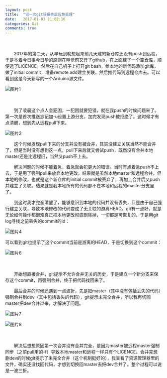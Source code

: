 ```yaml
---
layout: post
title:  "记一次git误操作后应急处理"
date:   2017-01-03 21:02:16
categories: Git
comments: true
---
```


　　

　　2017年的第二天，从早玩到晚想起来前几天建的新仓库还没有push到远程，于是本着今日事今日毕的原则在睡觉前又开了github，在上面建了一个空仓库，顺便选了LICENCE。然后在自己机子上打开git bash，给本地的新代码添加git库，做了initial commit，准备remote add建立关联，然后推代码到远程仓库去。可以看到这是今天新写的一个Arduino源文件。

![图片1](http://obdvl7z18.bkt.clouddn.com/image/20170103/01.jpg)

　　

　　到了凌晨这个点人会犯困，一犯困就要犯错，就在我push的时候问题来了。第一次是首次推送忘记加-u设置上游分支，加完发现push被拒绝了。这时候才有点清醒，想到先从远程pull下来。

![图片2](http://obdvl7z18.bkt.clouddn.com/image/20170103/02.jpg)

　　这个时候发现pull下来的分支并没有被合并，其实没建立关联当然不能合并了，但是当时没有想到这一点，pull下来后就又尝试push，既然没有合并本地master还是比远程旧，当然又push不上去。



　　解决问题的时候不能着急，着急就会犯更大的错误。当时有点着急push不上去，于是用了强制pull来放弃本地更改，结果就是虽然本地master和远程合并，但本地的修改，也就是这个新仓库的initial commit被丢弃了，再加上合并后又push并建立了关联。结果就是我本地所有的代码都不在本地和远程的master分支里了。



　　到这时我才完全清醒了，能够意识到本地的代码并没有丢失，只是由于自己强行建立关联，导致本地修改的代码变成了无关联的游离HEAD。git有一点好，就是无论如何操作都很难真正把本地更改彻底删除掉，一切都是可恢复的。于是用git log寻找之前丢失的commit的id：

![图片4](http://obdvl7z18.bkt.clouddn.com/image/20170103/04.jpg)

可以看到git也提示了这个commit当前是游离的HEAD，于是切换到这个commit：

![图片6](http://obdvl7z18.bkt.clouddn.com/image/20170103/06.jpg)

　　

　　开始想直接合并，git提示不允许合并无关的历史，于是建立一个新分支来保存这个commit，再强制合并，终于把代码找回来了。



　　最后合并的时候还遇到一点波折，先是把master（其中没有包括丢失的代码）强制合并到dev（其中包括丢失的代码），git提示未完全合并，所以我再切回master把dev合并过来，才解决了问题。

![图片7](http://obdvl7z18.bkt.clouddn.com/image/20170103/07.jpg)

![图片8](http://obdvl7z18.bkt.clouddn.com/image/20170103/08.jpg)

　　

　　解决后想想原因第一次合并没有合并完全，是因为master被远程master强制同步（之前pull用的-f）导致本地master和远程一样只有个LICENCE。合并完想删dev的时候git提示了未完全合并（这个机制挺好的），我查看了资源管理器里的文件，确实还没找回代码，才想到切换回master去把dev合并了。整个过程可以说是一波三折。